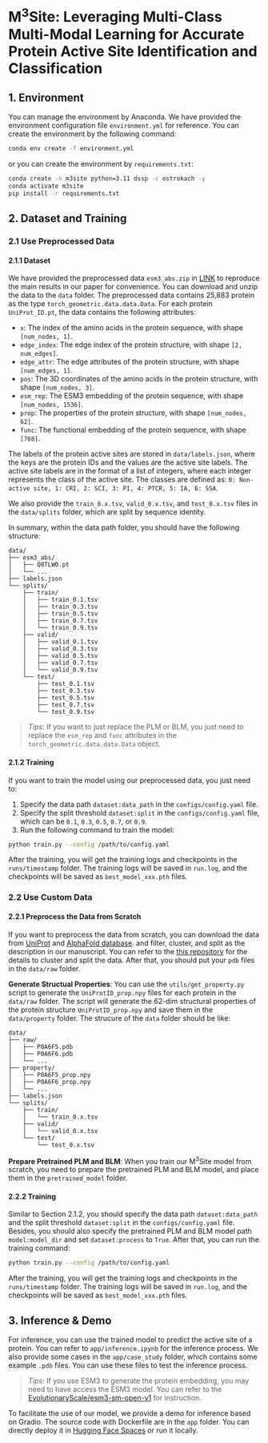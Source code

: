# M<sup>3</sup>Site: Leveraging Multi-Class Multi-Modal Learning for Accurate Protein Active Site Identification and Classification

## 1. Environment

You can manage the environment by Anaconda. We have provided the environment configuration file `environment.yml` for reference. You can create the environment by the following command:
```bash
conda env create -f environment.yml
```
or you can create the environment by `requirements.txt`:
```bash
conda create -n m3site python=3.11 dssp -c ostrokach -y
conda activate m3site
pip install -r requirements.txt
```

## 2. Dataset and Training

### 2.1 Use Preprocessed Data

#### 2.1.1 Dataset

We have provided the preprocessed data `esm3_abs.zip` in [LINK](https://pan.baidu.com/s/1JP3OgoU7reIbSsz-RFwiXQ?pwd=5dnb) to reproduce the main results in our paper for convenience. You can download and unzip the data to the `data` folder. The preprocessed data contains 25,883 protein as the type `torch_geometric.data.data.Data`. For each protein `UniProt_ID.pt`, the data contains the following attributes:
- `x`: The index of the amino acids in the protein sequence, with shape `[num_nodes, 1]`.
- `edge_index`: The edge index of the protein structure, with shape `[2, num_edges]`.
- `edge_attr`: The edge attributes of the protein structure, with shape `[num_edges, 1]`.
- `pos`: The 3D coordinates of the amino acids in the protein structure, with shape `[num_nodes, 3]`.
- `esm_rep`: The ESM3 embedding of the protein sequence, with shape `[num_nodes, 1536]`.
- `prop`: The properties of the protein structure, with shape `[num_nodes, 62]`.
- `func`: The functional embedding of the protein sequence, with shape `[768]`.

The labels of the protein active sites are stored in `data/labels.json`, where the keys are the protein IDs and the values are the active site labels. The active site labels are in the format of a list of integers, where each integer represents the class of the active site. The classes are defined as: `0: Non-active site, 1: CRI, 2: SCI, 3: PI, 4: PTCR, 5: IA, 6: SSA`.

We also provide the `train_0.x.tsv`, `valid_0.x.tsv`, and `test_0.x.tsv` files in the `data/splits` folder, which are split by sequence identity.

In summary, within the data path folder, you should have the following structure:
```
data/
├── esm3_abs/
│   ├── Q0TLW0.pt
│   └── ...
├── labels.json
└── splits/
    ├── train/
    │   ├── train_0.1.tsv
    │   ├── train_0.3.tsv
    │   ├── train_0.5.tsv
    │   ├── train_0.7.tsv
    │   └── train_0.9.tsv
    ├── valid/
    │   ├── valid_0.1.tsv
    │   ├── valid_0.3.tsv
    │   ├── valid_0.5.tsv
    │   ├── valid_0.7.tsv
    │   └── valid_0.9.tsv
    └── test/
        ├── test_0.1.tsv
        ├── test_0.3.tsv
        ├── test_0.5.tsv
        ├── test_0.7.tsv
        └── test_0.9.tsv
```

> *Tips*: If you want to just replace the PLM or BLM, you just need to replace the `esm_rep` and `func` attributes in the `torch_geometric.data.data.Data` object.

#### 2.1.2 Training

If you want to train the model using our preprocessed data, you just need to:
1. Specify the data path `dataset:data_path` in the `configs/config.yaml` file. 
2. Specify the split threshold `dataset:split` in the `configs/config.yaml` file, which can be `0.1`, `0.3`, `0.5`, `0.7`, or `0.9`.
3. Run the following command to train the model:
```bash
python train.py --config /path/to/config.yaml
```

After the training, you will get the training logs and checkpoints in the `runs/timestamp` folder. The training logs will be saved in `run.log`, and the checkpoints will be saved as `best_model_xxx.pth` files.

### 2.2 Use Custom Data

#### 2.2.1 Preprocess the Data from Scratch

If you want to preprocess the data from scratch, you can download the data from [UniProt](https://www.uniprot.org/) and [AlphaFold database](https://alphafold.com/). and filter, cluster, and split as the description in our manuscript. You can refer to the [this repository](https://github.com/Gift-OYS/MMSite) for the details to cluster and split the data. After that, you should put your `pdb` files in the `data/raw` folder.

**Generate Structual Properties**: You can use the `utils/get_property.py` script to generate the `UniProtID_prop.npy` files for each protein in the `data/raw` folder. The script will generate the 62-dim structural properties of the protein structure `UniProtID_prop.npy` and save them in the `data/property` folder. The strucure of the `data` folder should be like:
```
data/
├── raw/
│   ├── P0A6F5.pdb
│   ├── P0A6F6.pdb
│   └── ...
├── property/
│   ├── P0A6F5_prop.npy
│   ├── P0A6F6_prop.npy
│   └── ...
├── labels.json
└── splits/
    ├── train/
    │   └── train_0.x.tsv
    ├── valid/
    │   └── valid_0.x.tsv
    └── test/
        └── test_0.x.tsv
```

**Prepare Pretrained PLM and BLM**: When you train our M<sup>3</sup>Site model from scratch, you need to prepare the pretrained PLM and BLM model, and place them in the `pretrained_model` folder.

#### 2.2.2 Training

Similar to Section 2.1.2, you should specify the data path `dataset:data_path` and the split threshold `dataset:split` in the `configs/config.yaml` file. Besides, you should also specify the pretrained PLM and BLM model path `model:model_dir` and set `dataset:process` to `True`. After that, you can run the training command:
```bash
python train.py --config /path/to/config.yaml
```
After the training, you will get the training logs and checkpoints in the `runs/timestamp` folder. The training logs will be saved in `run.log`, and the checkpoints will be saved as `best_model_xxx.pth` files.

## 3. Inference & Demo

For inference, you can use the trained model to predict the active site of a protein. You can refer to `app/inference.ipynb` for the inference process. We also provide some cases in the `app/case_study` folder, which contains some example `.pdb` files. You can use these files to test the inference process.

> *Tips*: If you use ESM3 to generate the protein embedding, you may need to have access the ESM3 model. You can refer to the [EvolutionaryScale/esm3-sm-open-v1](https://huggingface.co/EvolutionaryScale/esm3-sm-open-v1) for instruction.

To facilitate the use of our model, we provide a demo for inference based on Gradio. The source code with Dockerfile are in the `app` folder. You can directly deploy it in [Hugging Face Spaces](https://huggingface.co/spaces) or run it locally.